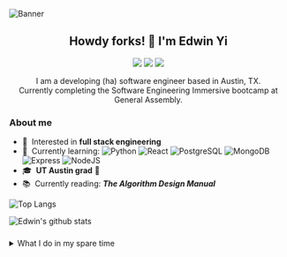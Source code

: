 ![Banner](https://user-images.githubusercontent.com/102695350/183532692-4858ec23-7434-41d0-9b94-7d1cbe8be2c0.jpg)

## <div align="center">Howdy forks! 🤠 I'm Edwin Yi</div>

<p align="center">
  <a href="https://www.linkedin.com/in/edwinyi516/" alt="LinkedIn">
    <img src="https://img.shields.io/badge/-LinkedIn-blue?style=flat&logo=Linkedin&logoColor=white" /></a>
  <a href="mailto:edwin.yi.128@gmail.com" alt="Gmail">
    <img src="https://img.shields.io/badge/-Gmail-c14438?style=flat&logo=Gmail&logoColor=white" /></a>
  <a href="https://www.instagram.com/edwinhyi/" alt="Instagram">
    <img src="https://img.shields.io/badge/-Instagram-c13584?style=flat&labelColor=c13584&logo=instagram&logoColor=white" /></a>
</p>

<div align="center">I am a developing (ha) software engineer based in Austin, TX.<br>Currently completing the Software Engineering Immersive bootcamp at General Assembly.</div>

### About me
* 👀 &nbsp;Interested in **full stack engineering**
* 🌱 &nbsp;Currently learning: ![Python](https://img.shields.io/badge/-Python-000?style=flat&logo=Python) ![React](https://img.shields.io/badge/-React-000?style=flat&logo=React) ![PostgreSQL](https://img.shields.io/badge/-PostgreSQL-000?style=flat&logo=PostgreSQL) ![MongoDB](https://img.shields.io/badge/-MongoDB-000?style=flat&logo=MongoDB) ![Express](https://img.shields.io/badge/-Express-000?style=flat&logo=Express) ![NodeJS](https://img.shields.io/badge/-Node.js-000?style=flat&logo=Node.js)
* 🎓 &nbsp;**UT Austin grad** 🤘
* 📚 &nbsp;Currently reading: **_The Algorithm Design Manual_**

![Top Langs](https://github-readme-stats.vercel.app/api/top-langs/?username=edwinyi516&show_icons=true&hide_border=true&theme=dark)

![Edwin's github stats](https://github-readme-stats.vercel.app/api?username=edwinyi516&show_icons=true&hide_border=true&theme=dark)

###
<details>
  <summary>What I do in my spare time</summary>
  <p>
    <img src="https://i.imgur.com/kfTBe0T.jpg" alt="COTA1">
    <img src="https://i.imgur.com/8BBf8ek.jpg" alt="COTA2">
  </p>
</details>

